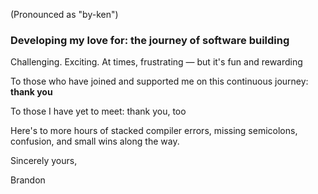 (Pronounced as "by-ken")

### Developing my love for: the journey of software building

Challenging. Exciting. At times, frustrating — but it's fun and rewarding

To those who have joined and supported me on this continuous journey: **thank you**

To those I have yet to meet: thank you, too

Here's to more hours of stacked compiler errors, missing semicolons, confusion, and small wins along the way.

Sincerely yours,

Brandon
